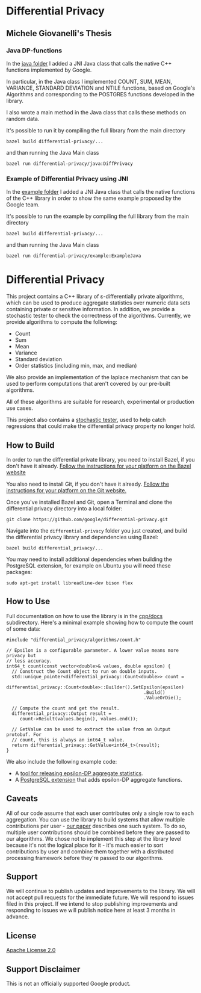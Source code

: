 # Differential Privacy

## Michele Giovanelli's Thesis

### Java DP-functions
In the [java folder](https://github.com/giovanelli-michele/differential-privacy/tree/master/differential_privacy/java) I added a JNI Java class that calls the native C++ functions implemented by Google.

In particular, in the Java class I implemented COUNT, SUM, MEAN, VARIANCE, STANDARD DEVIATION and NTILE functions, based on Google's Algorithms and corresponding to the POSTGRES functions developed in the library.

I also wrote a main method in the Java class that calls these methods on random data.

It's possible to run it by compiling the full library from the main directory
```shell
bazel build differential-privacy/...
``` 
and than running the Java Main class
```shell
bazel run differential-privacy/java:DiffPrivacy
```

### Example of Differential Privacy using JNI 
In the [example folder](https://github.com/giovanelli-michele/differential-privacy/tree/master/differential_privacy/example) I added a JNI Java class that calls the native functions of the C++ library in order to show the same example proposed by the Google team.

It's possible to run the example by compiling the full library from the main directory
```shell
bazel build differential-privacy/...
``` 
and than running the Java Main class
```shell
bazel run differential-privacy/example:ExampleJava
```

# Differential Privacy

This project contains a C++ library of ε-differentially private algorithms,
which can be used to produce aggregate statistics over numeric data sets
containing private or sensitive information. In addition, we provide a
stochastic tester to check the correctness of the algorithms. Currently, we
provide algorithms to compute the following:

  * Count
  * Sum
  * Mean
  * Variance
  * Standard deviation
  * Order statistics (including min, max, and median)

We also provide an implementation of the laplace mechanism that can be used to
perform computations that aren't covered by our pre-built algorithms.

All of these algorithms are suitable for research, experimental or production
use cases.

This project also contains a
[stochastic tester](https://github.com/google/differential-privacy/tree/master/differential_privacy/testing),
used to help catch regressions that could make the differential privacy
property no longer hold.

## How to Build

In order to run the differential private library, you need to install Bazel,
if you don't have it already. [Follow the instructions for your platform on the
Bazel website](https://docs.bazel.build/versions/master/install.html)

You also need to install Git, if you don't have it already.
[Follow the instructions for your platform on the Git website.](https://git-scm.com/book/en/v2/Getting-Started-Installing-Git)

Once you've installed Bazel and Git, open a Terminal and clone the
differential privacy directory into a local folder:

```git clone https://github.com/google/differential-privacy.git```

Navigate into the ```differential-privacy``` folder you just created,
and build the differential privacy library and dependencies using Bazel:

```bazel build differential_privacy/...```

You may need to install additional dependencies when building the PostgreSQL
extension, for example on Ubuntu you will need these packages:

```sudo apt-get install libreadline-dev bison flex```

## How to Use

Full documentation on how to use the library is in the
[cpp/docs](https://github.com/google/differential-privacy/tree/master/differential_privacy/docs)
subdirectory. Here's a minimal example showing how to compute the count of some
data:

```
#include "differential_privacy/algorithms/count.h"

// Epsilon is a configurable parameter. A lower value means more privacy but
// less accuracy.
int64_t count(const vector<double>& values, double epsilon) {
  // Construct the Count object to run on double inputs.
  std::unique_pointer<differential_privacy::Count<double>> count =
     differential_privacy::Count<double>::Builder().SetEpsilon(epsilon)
                                                   .Build()
                                                   .ValueOrDie();

  // Compute the count and get the result.
  differential_privacy::Output result =
     count->Result(values.begin(), values.end());

  // GetValue can be used to extract the value from an Output protobuf. For
  // count, this is always an int64_t value.
  return differential_privacy::GetValue<int64_t>(result);
}

```

We also include the following example code:
- A [tool for releasing epsilon-DP aggregate statistics](https://github.com/google/differential-privacy/tree/master/differential_privacy/example).
- A [PostgreSQL extension](https://github.com/google/differential-privacy/tree/master/differential_privacy/postgres)
that adds epsilon-DP aggregate functions.

## Caveats

All of our code assume that each user contributes only a single row to each
aggregation. You can use the library to build systems that allow multiple
contributions per user - [our paper](https://arxiv.org/abs/1909.01917) describes
one such system. To do so, multiple user contributions should be combined before
they are passed to our algorithms. We chose not to implement this step at the
library level because it's not the logical place for it - it's much easier to
sort contributions by user and combine them together with a distributed
processing framework before they're passed to our algorithms.

## Support

We will continue to publish updates and improvements to the library. We will not
accept pull requests for the immediate future. We will respond to issues filed
in this project. If we intend to stop publishing improvements and responding to
issues we will publish notice here at least 3 months in advance.

## License

[Apache License 2.0](LICENSE)

## Support Disclaimer

This is not an officially supported Google product.

